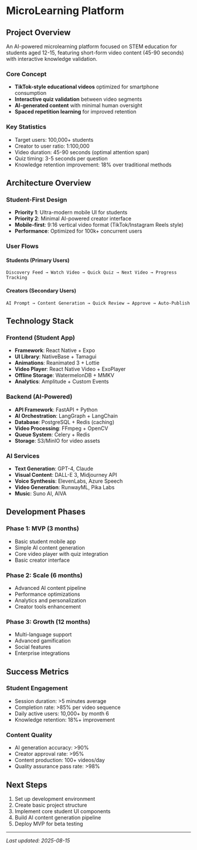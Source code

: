 # MicroLearning Platform

## Project Overview

An AI-powered microlearning platform focused on STEM education for students aged 12-15, featuring short-form video content (45-90 seconds) with interactive knowledge validation.

### Core Concept
- **TikTok-style educational videos** optimized for smartphone consumption
- **Interactive quiz validation** between video segments
- **AI-generated content** with minimal human oversight
- **Spaced repetition learning** for improved retention

### Key Statistics
- Target users: 100,000+ students
- Creator to user ratio: 1:100,000
- Video duration: 45-90 seconds (optimal attention span)
- Quiz timing: 3-5 seconds per question
- Knowledge retention improvement: 18% over traditional methods

## Architecture Overview

### Student-First Design
- **Priority 1**: Ultra-modern mobile UI for students
- **Priority 2**: Minimal AI-powered creator interface
- **Mobile-first**: 9:16 vertical video format (TikTok/Instagram Reels style)
- **Performance**: Optimized for 100k+ concurrent users

### User Flows

#### Students (Primary Users)
```
Discovery Feed → Watch Video → Quick Quiz → Next Video → Progress Tracking
```

#### Creators (Secondary Users)
```
AI Prompt → Content Generation → Quick Review → Approve → Auto-Publish
```

## Technology Stack

### Frontend (Student App)
- **Framework**: React Native + Expo
- **UI Library**: NativeBase + Tamagui
- **Animations**: Reanimated 3 + Lottie
- **Video Player**: React Native Video + ExoPlayer
- **Offline Storage**: WatermelonDB + MMKV
- **Analytics**: Amplitude + Custom Events

### Backend (AI-Powered)
- **API Framework**: FastAPI + Python
- **AI Orchestration**: LangGraph + LangChain
- **Database**: PostgreSQL + Redis (caching)
- **Video Processing**: FFmpeg + OpenCV
- **Queue System**: Celery + Redis
- **Storage**: S3/MinIO for video assets

### AI Services
- **Text Generation**: GPT-4, Claude
- **Visual Content**: DALL-E 3, Midjourney API
- **Voice Synthesis**: ElevenLabs, Azure Speech
- **Video Generation**: RunwayML, Pika Labs
- **Music**: Suno AI, AIVA

## Development Phases

### Phase 1: MVP (3 months)
- Basic student mobile app
- Simple AI content generation
- Core video player with quiz integration
- Basic creator interface

### Phase 2: Scale (6 months)
- Advanced AI content pipeline
- Performance optimizations
- Analytics and personalization
- Creator tools enhancement

### Phase 3: Growth (12 months)
- Multi-language support
- Advanced gamification
- Social features
- Enterprise integrations

## Success Metrics

### Student Engagement
- Session duration: >5 minutes average
- Completion rate: >85% per video sequence
- Daily active users: 10,000+ by month 6
- Knowledge retention: 18%+ improvement

### Content Quality
- AI generation accuracy: >90%
- Creator approval rate: >95%
- Content production: 100+ videos/day
- Quality assurance pass rate: >98%

## Next Steps

1. Set up development environment
2. Create basic project structure
3. Implement core student UI components
4. Build AI content generation pipeline
5. Deploy MVP for beta testing

---

*Last updated: 2025-08-15*